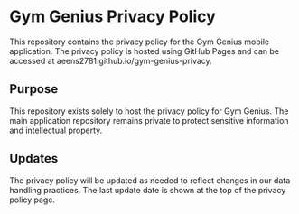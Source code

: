# Gym Genius Privacy Policy

This repository contains the privacy policy for the Gym Genius mobile application. The privacy policy is hosted using GitHub Pages and can be accessed at aeens2781.github.io/gym-genius-privacy.

## Purpose

This repository exists solely to host the privacy policy for Gym Genius. The main application repository remains private to protect sensitive information and intellectual property.

## Updates

The privacy policy will be updated as needed to reflect changes in our data handling practices. The last update date is shown at the top of the privacy policy page. 